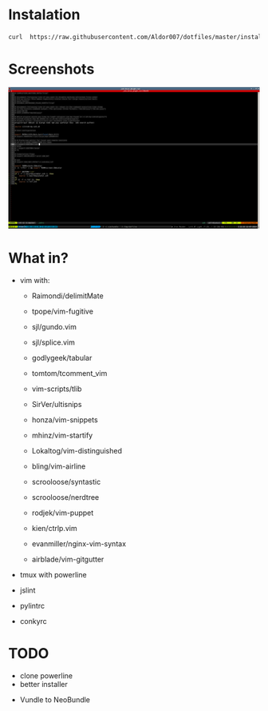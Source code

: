 # Instalation
```bash 
curl  https://raw.githubusercontent.com/Aldor007/dotfiles/master/install.sh | bash

```
# Screenshots

![Screen](https://raw.githubusercontent.com/Aldor007/dotfiles/master/screenshots/screen1.png "Screen1")

# What in?
* vim with:
 


    * Raimondi/delimitMate

    * tpope/vim-fugitive

    * sjl/gundo.vim

    * sjl/splice.vim

    * godlygeek/tabular

    * tomtom/tcomment_vim

    * vim-scripts/tlib

    * SirVer/ultisnips

    * honza/vim-snippets

    * mhinz/vim-startify

    * Lokaltog/vim-distinguished

    * bling/vim-airline

    * scrooloose/syntastic
    
    * scrooloose/nerdtree

    * rodjek/vim-puppet

    * kien/ctrlp.vim

    * evanmiller/nginx-vim-syntax

    * airblade/vim-gitgutter


* tmux with powerline
* jslint
* pylintrc 
* conkyrc

# TODO
* clone powerline 
* better installer
- Vundle to NeoBundle


